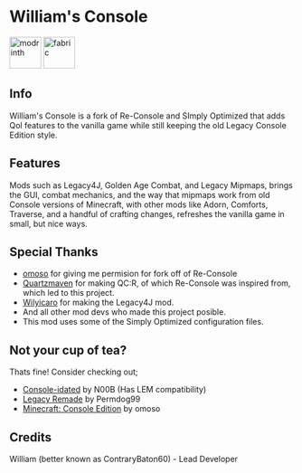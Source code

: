 # William's Console

<img alt="modrinth" height="56" src="https://cdn.jsdelivr.net/npm/@intergrav/devins-badges@3/assets/cozy/available/modrinth_vector.svg"> <img alt="fabric" height="56" src="https://cdn.jsdelivr.net/npm/@intergrav/devins-badges@3/assets/cozy/supported/fabric_vector.svg">






## Info
William's Console is a fork of Re-Console and SImply Optimized that adds Qol features to the vanilla game while still keeping the old Legacy Console Edition style. 

## Features
Mods such as Legacy4J, Golden Age Combat, and Legacy Mipmaps, brings the GUI, combat mechanics, and the way that mipmaps work from old Console versions of Minecraft, with other mods like Adorn, Comforts, Traverse, and a handful of crafting changes, refreshes the vanilla game in small, but nice ways.


## Special Thanks
- [omoso](https://modrinth.com/user/omoso) for giving me permision for fork off of Re-Console
- [Quartzmaven](https://modrinth.com/user/quartzmaven) for making QC:R, of which Re-Console was inspired from, which led to this project.
- [Wilyicaro](https://modrinth.com/user/wilyicaro) for making the Legacy4J mod.
- And all other mod devs who made this project posible.
- This mod uses some of the Simply Optimized configuration files.


## Not your cup of tea?
Thats fine! Consider checking out;
- [Console-idated](https://modrinth.com/modpack/console-idated) by N00B (Has LEM compatibility)
- [Legacy Remade](https://modrinth.com/modpack/legacy-remade) by Permdog99
- [Minecraft: Console Edition](https://modrinth.com/modpack/consoleedition) by omoso

## Credits
William (better known as ContraryBaton60) - Lead Developer





